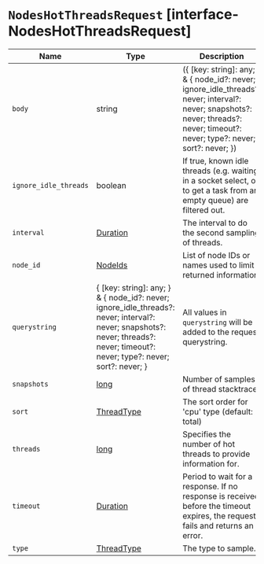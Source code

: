 # `NodesHotThreadsRequest` [interface-NodesHotThreadsRequest]

| Name | Type | Description |
| - | - | - |
| `body` | string | ({ [key: string]: any; } & { node_id?: never; ignore_idle_threads?: never; interval?: never; snapshots?: never; threads?: never; timeout?: never; type?: never; sort?: never; }) | All values in `body` will be added to the request body. |
| `ignore_idle_threads` | boolean | If true, known idle threads (e.g. waiting in a socket select, or to get a task from an empty queue) are filtered out. |
| `interval` | [Duration](./Duration.md) | The interval to do the second sampling of threads. |
| `node_id` | [NodeIds](./NodeIds.md) | List of node IDs or names used to limit returned information. |
| `querystring` | { [key: string]: any; } & { node_id?: never; ignore_idle_threads?: never; interval?: never; snapshots?: never; threads?: never; timeout?: never; type?: never; sort?: never; } | All values in `querystring` will be added to the request querystring. |
| `snapshots` | [long](./long.md) | Number of samples of thread stacktrace. |
| `sort` | [ThreadType](./ThreadType.md) | The sort order for 'cpu' type (default: total) |
| `threads` | [long](./long.md) | Specifies the number of hot threads to provide information for. |
| `timeout` | [Duration](./Duration.md) | Period to wait for a response. If no response is received before the timeout expires, the request fails and returns an error. |
| `type` | [ThreadType](./ThreadType.md) | The type to sample. |
